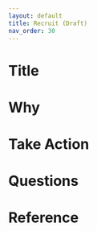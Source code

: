 ```yaml
---
layout: default
title: Recruit (Draft)
nav_order: 30
---
```


# Title

# Why

# Take Action

# Questions

# Reference
